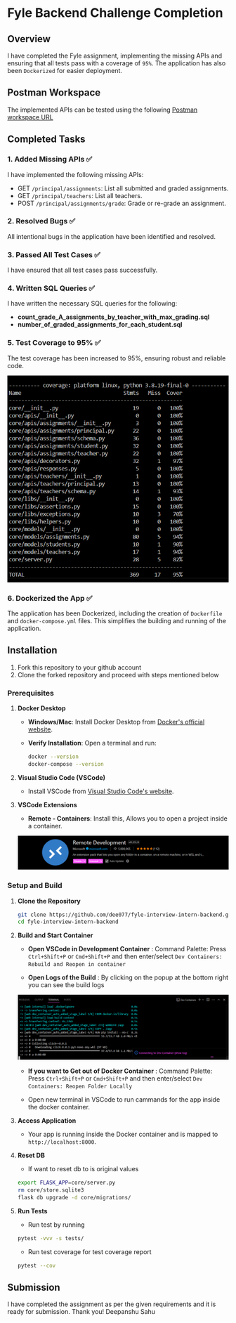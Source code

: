# Fyle Backend Challenge Completion

## Overview
I have completed the Fyle assignment, implementing the missing APIs and ensuring that all tests pass with a coverage of `95%`. The application has also been `Dockerized` for easier deployment.

## Postman Workspace
The implemented APIs can be tested using the following [Postman workspace URL](https://documenter.getpostman.com/view/27758306/2sA3rzKsYg)

## Completed Tasks

### 1. Added Missing APIs ✅
I have implemented the following missing APIs:

- GET `/principal/assignments`: List all submitted and graded assignments.
- GET `/principal/teachers`: List all teachers.
- POST `/principal/assignments/grade`: Grade or re-grade an assignment.

### 2. Resolved Bugs ✅
All intentional bugs in the application have been identified and resolved.

### 3. Passed All Test Cases ✅
I have ensured that all test cases pass successfully.

### 4. Written SQL Queries ✅
I have written the necessary SQL queries for the following:
- **count_grade_A_assignments_by_teacher_with_max_grading.sql**
- **number_of_graded_assignments_for_each_student.sql**

### 5. Test Coverage to 95% ✅
The test coverage has been increased to 95%, ensuring robust and reliable code.

![Test Coverage](images/test_coverage.png)

### 6. Dockerized the App ✅
The application has been Dockerized, including the creation of `Dockerfile` and `docker-compose.yml` files. This simplifies the building and running of the application.

## Installation

1. Fork this repository to your github account
2. Clone the forked repository and proceed with steps mentioned below

### Prerequisites

1. **Docker Desktop**
   - **Windows/Mac**: Install Docker Desktop from [Docker's official website](https://www.docker.com/products/docker-desktop).
   - **Verify Installation**: Open a terminal and run:

     ```bash
     docker --version
     docker-compose --version
     ```

2. **Visual Studio Code (VSCode)**
   - Install VSCode from [Visual Studio Code's website](https://code.visualstudio.com/).

3. **VSCode Extensions**
   - **Remote - Containers**: Install this, Allows you to open a project inside a container.

   ![Extension](images/extension.png)

### Setup and Build

1. **Clone the Repository**

   ```bash
   git clone https://github.com/dee077/fyle-interview-intern-backend.git
   cd fyle-interview-intern-backend
   ```

2. **Build and Start Container**

   - **Open VSCode in Development Container** : Command Palette: Press `Ctrl+Shift+P` or `Cmd+Shift+P` and then enter/select `Dev Containers: Rebuild and Reopen in container`

   - **Open Logs of the Build** : By clicking on the popup at the bottom right you can see the build logs

   ![Logs](images/logs.png)

   - **If you want to Get out of Docker Container** : Command Palette: Press `Ctrl+Shift+P` or `Cmd+Shift+P` and then enter/select `Dev Containers: Reopen Folder Locally`

   - Open new terminal in VSCode to run cammands for the app inside the docker container.

3. **Access Application**

   - Your app is running inside the Docker container and is mapped to `http://localhost:8000`.

4. **Reset DB**
   
   - If want to reset db to is original values 

   ```bash
   export FLASK_APP=core/server.py
   rm core/store.sqlite3
   flask db upgrade -d core/migrations/
   ```

5. **Run Tests**

   - Run test by running

   ``` bash
   pytest -vvv -s tests/
   ```

   - Run test coverage for test coverage report 

   ```bash   
   pytest --cov
   ```

## Submission

I have completed the assignment as per the given requirements and it is ready for submission.
Thank you!
Deepanshu Sahu
